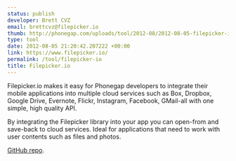 ```yaml
---
status: publish
developer: Brett CVZ
email: brettcvz@filepicker.io
thumb: http://phonegap.com/uploads/tool/2012-08/2012-08-05-filepicker-io.png
type: tool
date: 2012-08-05 21:20:42.207222 +00:00
link: https://www.filepicker.io/
permalink: /tool/filepicker-io
title: Filepicker.io
---
```


Filepicker.io makes it easy for Phonegap developers to integrate their mobile applications into multiple cloud services such as Box, Dropbox, Google Drive, Evernote, Flickr, Instagram, Facebook, GMail-all with one simple, high quality API.

By integrating the Filepicker library into your app you can open-from and save-back to cloud services. Ideal for applications that need to work with user contents such as files and photos.

[GitHub repo](https://github.com/Filepicker/filepicker-phonegap).
